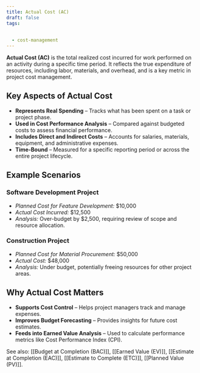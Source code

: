```yaml
---
title: Actual Cost (AC)
draft: false
tags:
  
  
  - cost-management
---
```


**Actual Cost (AC)** is the total realized cost incurred for work performed on an activity during a specific time period. It reflects the true expenditure of resources, including labor, materials, and overhead, and is a key metric in project cost management.

## Key Aspects of Actual Cost
- **Represents Real Spending** – Tracks what has been spent on a task or project phase.
- **Used in Cost Performance Analysis** – Compared against budgeted costs to assess financial performance.
- **Includes Direct and Indirect Costs** – Accounts for salaries, materials, equipment, and administrative expenses.
- **Time-Bound** – Measured for a specific reporting period or across the entire project lifecycle.

## Example Scenarios

### **Software Development Project**
- *Planned Cost for Feature Development:* $10,000  
- *Actual Cost Incurred:* $12,500  
- *Analysis:* Over-budget by $2,500, requiring review of scope and resource allocation.

### **Construction Project**
- *Planned Cost for Material Procurement:* $50,000  
- *Actual Cost:* $48,000  
- *Analysis:* Under budget, potentially freeing resources for other project areas.

## Why Actual Cost Matters
- **Supports Cost Control** – Helps project managers track and manage expenses.
- **Improves Budget Forecasting** – Provides insights for future cost estimates.
- **Feeds into Earned Value Analysis** – Used to calculate performance metrics like Cost Performance Index (CPI).

See also: [[Budget at Completion (BAC)]], [[Earned Value (EV)]], [[Estimate at Completion (EAC)]], [[Estimate to Complete (ETC)]], [[Planned Value (PV)]].
